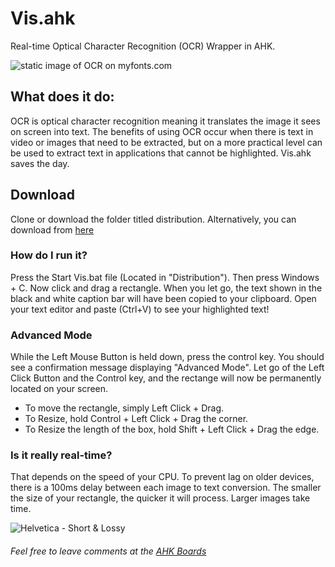 # Vis.ahk
Real-time Optical Character Recognition (OCR) Wrapper in AHK. 

![static image of OCR on myfonts.com](http://i.imgur.com/isL4NCr.jpg)

## What does it do:

OCR is optical character recognition meaning it translates the image it sees on screen into text. The benefits of using OCR occur when there is text in video or images that need to be extracted, but on a more practical level can be used to extract text in applications that cannot be highlighted. Vis.ahk saves the day. 

## Download

Clone or download the folder titled distribution. Alternatively, you can download from [here](https://drive.google.com/open?id=0B1aECaHAYiqUalp3akhlb1lTQUU)


### How do I run it?

Press the Start Vis.bat file (Located in "Distribution"). Then press Windows + C. Now click and drag a rectangle. When you let go, the text shown in the black and white caption bar will have been copied to your clipboard. Open your text editor and paste (Ctrl+V) to see your highlighted text!

### Advanced Mode

While the Left Mouse Button is held down, press the control key. You should see a confirmation message displaying "Advanced Mode". Let go of the Left Click Button and the Control key, and the rectange will now be permanently located on your screen. 

* To move the rectangle, simply Left Click + Drag. 
* To Resize, hold Control + Left Click + Drag the corner. 
* To Resize the length of the box, hold Shift + Left Click + Drag the edge. 

### Is it really real-time?

That depends on the speed of your CPU. To prevent lag on older devices, there is a 100ms delay between each image to text conversion. The smaller the size of your rectangle, the quicker it will process. Larger images take time. 

![Helvetica - Short &amp; Lossy](http://i.imgur.com/88iTGUf.gif)

###### Feel free to leave comments at the [AHK Boards](https://autohotkey.com/boards/viewtopic.php?f=6&t=21682)
